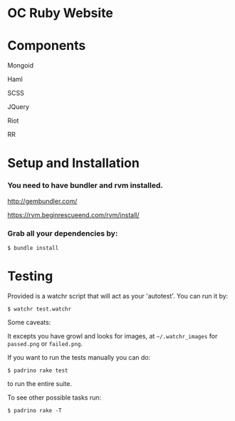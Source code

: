 # OC Ruby Website #

# Components

Mongoid

Haml

SCSS

JQuery

Riot

RR


# Setup and Installation #

### You need to have bundler and rvm installed.

  http://gembundler.com/

  https://rvm.beginrescueend.com/rvm/install/


### Grab all your dependencies by:

    $ bundle install

# Testing #

Provided is a watchr script that will act as your 'autotest'. You can
run it by:

    $ watchr test.watchr

Some caveats:

It excepts you have growl and looks for images, at `~/.watchr_images` for
`passed.png` or `failed.png`.


If you want to run the tests manually you can do:

    $ padrino rake test

to run the entire suite.

To see other possible tasks run:

    $ padrino rake -T
